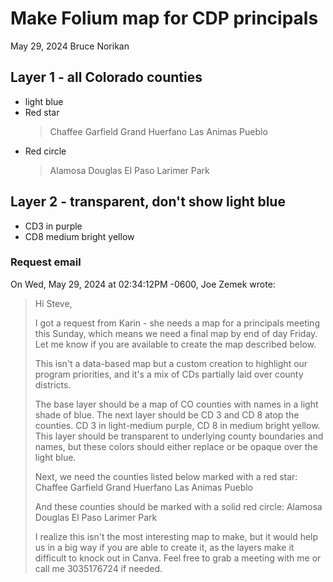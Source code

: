 # Make Folium map for CDP principals

May 29, 2024
Bruce Norikan

## Layer 1 - all Colorado counties

- light blue
- Red star
  > Chaffee
  > Garfield
  > Grand
  > Huerfano
  > Las Animas
  > Pueblo
- Red circle
  > Alamosa
  > Douglas
  > El Paso
  > Larimer
  > Park

## Layer 2 - transparent, don't show light blue

- CD3 in purple
- CD8 medium bright yellow

### Request email

On Wed, May 29, 2024 at 02:34:12PM -0600, Joe Zemek wrote:

> Hi Steve,
>
> I got a request from Karin - she needs a map for a principals meeting this
> Sunday, which means we need a final map by end of day Friday. Let me know
> if you are available to create the map described below.
>
> This isn't a data-based map but a custom creation to highlight our program
> priorities, and it's a mix of CDs partially laid over county districts.
>
> The base layer should be a map of CO counties with names in a light shade
> of blue.
> The next layer should be CD 3 and CD 8 atop the counties. CD 3 in
> light-medium purple, CD 8 in medium bright yellow. This layer should be
> transparent to underlying county boundaries and names, but these colors
> should either replace or be opaque over the light blue.
>
> Next, we need the counties listed below marked with a red star:
> Chaffee
> Garfield
> Grand
> Huerfano
> Las Animas
> Pueblo
>
> And these counties should be marked with a solid red circle:
> Alamosa
> Douglas
> El Paso
> Larimer
> Park
>
> I realize this isn't the most interesting map to make, but it would help us
> in a big way if you are able to create it, as the layers make it difficult
> to knock out in Canva.
> Feel free to grab a meeting with me or call me 3035176724 if needed.
